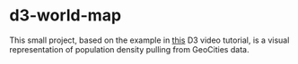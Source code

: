 # d3-world-map

This small project, based on the example in [this](https://www.youtube.com/watch?v=8jvoTV54nXw) D3 video tutorial, 
is a visual representation of population density pulling from GeoCities data.

